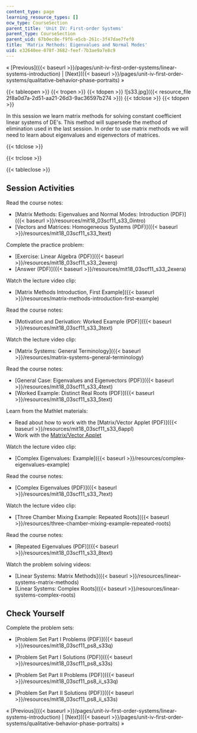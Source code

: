 ```yaml
---
content_type: page
learning_resource_types: []
ocw_type: CourseSection
parent_title: 'Unit IV: First-order Systems'
parent_type: CourseSection
parent_uid: 67b0ec8e-f9f6-e5cb-261c-3f47dae7fef0
title: 'Matrix Methods: Eigenvalues and Normal Modes'
uid: e32640ee-078f-3682-feef-7b3ae9a7e8c9
---
```


« [Previous]({{< baseurl >}}/pages/unit-iv-first-order-systems/linear-systems-introduction) | [Next]({{< baseurl >}}/pages/unit-iv-first-order-systems/qualitative-behavior-phase-portraits) »

{{< tableopen >}}
{{< tropen >}}
{{< tdopen >}}
![s33.jpg]({{< resource_file 2f8a0d7a-2d51-aa21-26d3-9ac36597b274 >}})
{{< tdclose >}}
{{< tdopen >}}


In this session we learn matrix methods for solving constant coefficient linear systems of DE's. This method will supersede the method of elimination used in the last session. In order to use matrix methods we will need to learn about eigenvalues and eigenvectors of matrices.


{{< tdclose >}}

{{< trclose >}}

{{< tableclose >}}

Session Activities
------------------

Read the course notes:

*   [Matrix Methods: Eigenvalues and Normal Modes: Introduction (PDF)]({{< baseurl >}}/resources/mit18_03scf11_s33_0intro)
*   [Vectors and Matrices: Homogeneous Systems (PDF)]({{< baseurl >}}/resources/mit18_03scf11_s33_1text)

Complete the practice problem:

*   [Exercise: Linear Algebra (PDF)]({{< baseurl >}}/resources/mit18_03scf11_s33_2exerq)
*   [Answer (PDF)]({{< baseurl >}}/resources/mit18_03scf11_s33_2exera)

Watch the lecture video clip:

*   [Matrix Methods Introduction, First Example]({{< baseurl >}}/resources/matrix-methods-introduction-first-example)

Read the course notes:

*   [Motivation and Derivation: Worked Example (PDF)]({{< baseurl >}}/resources/mit18_03scf11_s33_3text)

Watch the lecture video clip:

*   [Matrix Systems: General Terminology]({{< baseurl >}}/resources/matrix-systems-general-terminology)

Read the course notes:

*   [General Case: Eigenvalues and Eigenvectors (PDF)]({{< baseurl >}}/resources/mit18_03scf11_s33_4text)
*   [Worked Example: Distinct Real Roots (PDF)]({{< baseurl >}}/resources/mit18_03scf11_s33_5text)

Learn from the Mathlet materials:

*   Read about how to work with the [Matrix/Vector Applet (PDF)]({{< baseurl >}}/resources/mit18_03scf11_s33_6appl)
*   Work with the [Matrix/Vector Applet](/ans7870/18/18.03SC/matrixVector.html "Open in a new window.")

Watch the lecture video clip:

*   [Complex Eigenvalues: Example]({{< baseurl >}}/resources/complex-eigenvalues-example)

Read the course notes:

*   [Complex Eigenvalues (PDF)]({{< baseurl >}}/resources/mit18_03scf11_s33_7text)

Watch the lecture video clip:

*   [Three Chamber Mixing Example: Repeated Roots]({{< baseurl >}}/resources/three-chamber-mixing-example-repeated-roots)

Read the course notes:

*   [Repeated Eigenvalues (PDF)]({{< baseurl >}}/resources/mit18_03scf11_s33_8text)

Watch the problem solving videos:

*   [Linear Systems: Matrix Methods]({{< baseurl >}}/resources/linear-systems-matrix-methods)
*   [Linear Systems: Complex Roots]({{< baseurl >}}/resources/linear-systems-complex-roots)

Check Yourself
--------------

Complete the problem sets:

*   [Problem Set Part I Problems (PDF)]({{< baseurl >}}/resources/mit18_03scf11_ps8_s33q)
*   [Problem Set Part I Solutions (PDF)]({{< baseurl >}}/resources/mit18_03scf11_ps8_s33s)
  
*   [Problem Set Part II Problems (PDF)]({{< baseurl >}}/resources/mit18_03scf11_ps8_ii_s33q)
*   [Problem Set Part II Solutions (PDF)]({{< baseurl >}}/resources/mit18_03scf11_ps8_ii_s33s)

« [Previous]({{< baseurl >}}/pages/unit-iv-first-order-systems/linear-systems-introduction) | [Next]({{< baseurl >}}/pages/unit-iv-first-order-systems/qualitative-behavior-phase-portraits) »